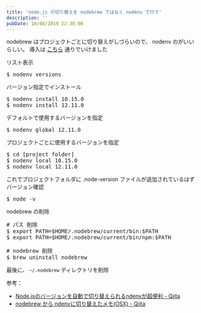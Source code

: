 ```yaml
---
title: 'node.js の切り替えを nodebrew ではなく nodenv で行う'
description: ''
pubDate: 10/08/2019 22:30:00
---
```


<p>nodebrew はプロジェクトごとに切り替えがしづらいので、 nodenv のがいいらしい。
導入は <a href="https://qiita.com/tonkotsuboy_com/items/5322d226b6783d25b5df">こちら</a> 通りでいけました</p>

<p>リスト表示</p>

<pre class="code bash" data-lang="bash" data-unlink>$ nodenv versions</pre>

<p>バージョン指定でインストール</p>

<pre class="code bash" data-lang="bash" data-unlink>$ nodenv install 10.15.0
$ nodenv install 12.11.0</pre>

<p>デフォルトで使用するバージョンを指定</p>

<pre class="code bash" data-lang="bash" data-unlink>$ nodenv global 12.11.0</pre>

<p>プロジェクトごとに使用するバージョンを指定</p>

<pre class="code bash" data-lang="bash" data-unlink>$ cd [project folder]
$ nodenv local 10.15.0
$ nodenv local 12.11.0</pre>

<p>これでプロジェクトフォルダに .node-version ファイルが追加されているはず<br/>
バージョン確認</p>

<pre class="code bash" data-lang="bash" data-unlink>$ node -v</pre>

<p>nodebrew の削除</p>

<pre class="code bash" data-lang="bash" data-unlink># パス 削除
$ export PATH=$HOME/.nodebrew/current/bin:$PATH
$ export PATH=$HOME/.nodebrew/current/bin/npm:$PATH

# nodebrew 削除
$ brew uninstall nodebrew</pre>

<p>最後に、 <code>~/.nodebrew</code> ディレクトリを削除</p>

<p>参考：</p>

<ul>
<li><a href="https://qiita.com/tonkotsuboy_com/items/5322d226b6783d25b5df">Node.jsのバージョンを自動で切り替えられるndenvが超便利 - Qiita</a></li>
<li><a href="https://qiita.com/bobStrange/items/f7301bebe72079f115a7">nodebrew から ndenvに切り替えたメモ(OSX) - Qiita</a></li>
</ul>
